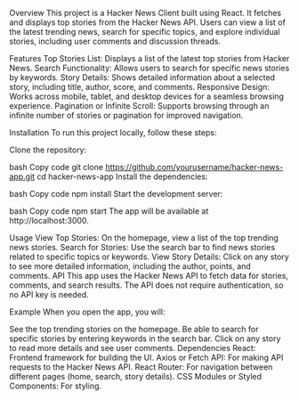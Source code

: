 Overview
This project is a Hacker News Client built using React. It fetches and displays top stories from the Hacker News API. Users can view a list of the latest trending news, search for specific topics, and explore individual stories, including user comments and discussion threads.

Features
Top Stories List: Displays a list of the latest top stories from Hacker News.
Search Functionality: Allows users to search for specific news stories by keywords.
Story Details: Shows detailed information about a selected story, including title, author, score, and comments.
Responsive Design: Works across mobile, tablet, and desktop devices for a seamless browsing experience.
Pagination or Infinite Scroll: Supports browsing through an infinite number of stories or pagination for improved navigation.

Installation
To run this project locally, follow these steps:

Clone the repository:

bash
Copy code
git clone https://github.com/yourusername/hacker-news-app.git
cd hacker-news-app
Install the dependencies:

bash
Copy code
npm install
Start the development server:

bash
Copy code
npm start
The app will be available at http://localhost:3000.

Usage
View Top Stories: On the homepage, view a list of the top trending news stories.
Search for Stories: Use the search bar to find news stories related to specific topics or keywords.
View Story Details: Click on any story to see more detailed information, including the author, points, and comments.
API
This app uses the Hacker News API to fetch data for stories, comments, and search results. The API does not require authentication, so no API key is needed.

Example
When you open the app, you will:

See the top trending stories on the homepage.
Be able to search for specific stories by entering keywords in the search bar.
Click on any story to read more details and see user comments.
Dependencies
React: Frontend framework for building the UI.
Axios or Fetch API: For making API requests to the Hacker News API.
React Router: For navigation between different pages (home, search, story details).
CSS Modules or Styled Components: For styling.
